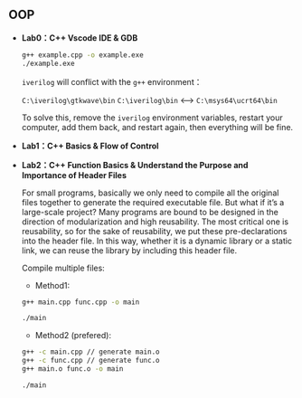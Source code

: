 ## OOP

- **Lab0：C++ Vscode IDE & GDB**
    ```bash
    g++ example.cpp -o example.exe
    ./example.exe
    ```
    `iverilog` will conflict with the `g++` environment：

    `C:\iverilog\gtkwave\bin` `C:\iverilog\bin` <--> `C:\msys64\ucrt64\bin`

    To solve this, remove the `iverilog` environment variables, restart your computer, add them back, and restart again, then everything will be fine.

- **Lab1：C++ Basics & Flow of Control**

- **Lab2：C++ Function Basics & Understand the Purpose and Importance of Header Files**

    For small programs, basically we only need to compile all the original files together to generate the required executable file. But what if it’s a large-scale project? Many programs are bound to be designed in the direction of modularization and high reusability. The most critical one is reusability, so for the sake of reusability, we put these pre-declarations into the header file. In this way, whether it is a dynamic library or a static link, we can reuse the library by including this header file.

    Compile multiple files:

    - Method1:
    ```bash
    g++ main.cpp func.cpp -o main

    ./main    
    ```

    - Method2 (prefered):
    ```bash
    g++ -c main.cpp // generate main.o
    g++ -c func.cpp // generate func.o
    g++ main.o func.o -o main

    ./main
    ```

